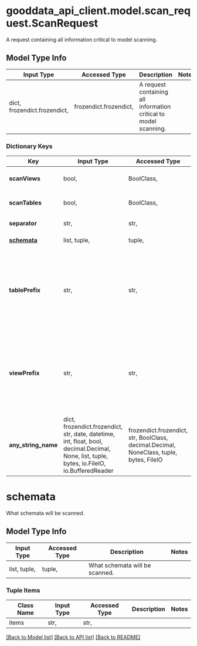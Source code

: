 # gooddata_api_client.model.scan_request.ScanRequest

A request containing all information critical to model scanning.

## Model Type Info
Input Type | Accessed Type | Description | Notes
------------ | ------------- | ------------- | -------------
dict, frozendict.frozendict,  | frozendict.frozendict,  | A request containing all information critical to model scanning. | 

### Dictionary Keys
Key | Input Type | Accessed Type | Description | Notes
------------ | ------------- | ------------- | ------------- | -------------
**scanViews** | bool,  | BoolClass,  | A flag indicating whether the views should be scanned. | 
**scanTables** | bool,  | BoolClass,  | A flag indicating whether the tables should be scanned. | 
**separator** | str,  | str,  | A separator between prefixes and the names. | 
**[schemata](#schemata)** | list, tuple,  | tuple,  | What schemata will be scanned. | [optional] 
**tablePrefix** | str,  | str,  | Tables starting with this prefix will be scanned. The prefix is then followed by the value of &#x60;separator&#x60; parameter. Given the table prefix is &#x60;out_table&#x60; and separator is &#x60;__&#x60;, the table with name like &#x60;out_table__customers&#x60; will be scanned. | [optional] 
**viewPrefix** | str,  | str,  | Views starting with this prefix will be scanned. The prefix is then followed by the value of &#x60;separator&#x60; parameter. Given the view prefix is &#x60;out_view&#x60; and separator is &#x60;__&#x60;, the table with name like &#x60;out_view__us_customers&#x60; will be scanned. | [optional] 
**any_string_name** | dict, frozendict.frozendict, str, date, datetime, int, float, bool, decimal.Decimal, None, list, tuple, bytes, io.FileIO, io.BufferedReader | frozendict.frozendict, str, BoolClass, decimal.Decimal, NoneClass, tuple, bytes, FileIO | any string name can be used but the value must be the correct type | [optional]

# schemata

What schemata will be scanned.

## Model Type Info
Input Type | Accessed Type | Description | Notes
------------ | ------------- | ------------- | -------------
list, tuple,  | tuple,  | What schemata will be scanned. | 

### Tuple Items
Class Name | Input Type | Accessed Type | Description | Notes
------------- | ------------- | ------------- | ------------- | -------------
items | str,  | str,  |  | 

[[Back to Model list]](../../README.md#documentation-for-models) [[Back to API list]](../../README.md#documentation-for-api-endpoints) [[Back to README]](../../README.md)

